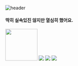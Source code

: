 ![header](https://capsule-render.vercel.app/api?type=Waving&color=cae277&height=200&section=header&text=You's_ReadMe&fontSize=40&animation=fadeIn&fontColor=ffffff)
#### 딱히 실속있진 않지만 열심히 했어요.
<img src=https://img.freepik.com/premium-vector/vector-illustration-of-a-cute-duck-domestic-duck-isolated-on-white-background-childrens-style-vector-illustration_490811-813.jpg width=100>
<img src="https://img.shields.io/badge/GitHub-181717?style=for-the-badge&logo=GitHub&logoColor=white">
<img src="https://img.shields.io/badge/Visual Studio Code-007acc?style=for-the-badge&logo=Visual Studio Code&logoColor=white">
<img src="https://img.shields.io/badge/Riot Games-d32936?style=for-the-badge&logo=Riot Games&logoColor=white">